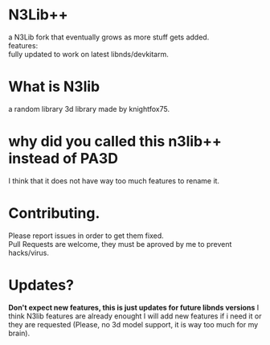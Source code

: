 # N3Lib++

a N3Lib fork that eventually grows as more stuff gets added.<br>
features:<br>
fully updated to work on latest libnds/devkitarm.<br>
<h1> What is N3lib</h1></p>
a random library 3d library made by knightfox75.<br>
<h1> why did you called this n3lib++ instead of PA3D</h1></p>
I think that it does not have way too much features to rename it.</p>
<h1> Contributing. </h1>
Please report issues in order to get them fixed.<br>
Pull Requests are welcome, they must be aproved by me to prevent hacks/virus.</p>
<h1>Updates?</h1></p>
<strong>Don't expect new features, this is just updates for future libnds versions</strong> I think N3lib features are already enought
I will add new features if i need it or they are requested (Please, no 3d model support, it is way too much for my brain).
